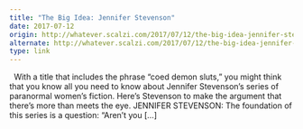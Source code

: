 ```yaml
---
title: "The Big Idea: Jennifer Stevenson"
date: 2017-07-12
origin: http://whatever.scalzi.com/2017/07/12/the-big-idea-jennifer-stevenson/
alternate: http://whatever.scalzi.com/2017/07/12/the-big-idea-jennifer-stevenson/
type: link
---
```


  With a title that includes the phrase “coed demon sluts,” you might think that you know all you need to know about Jennifer Stevenson’s series of paranormal women’s fiction. Here’s Stevenson to make the argument that there’s more than meets the eye. JENNIFER STEVENSON: The foundation of this series is a question: “Aren’t you […]<img border="0" alt="" width="1" src="http://pixel.wp.com/b.gif?host=whatever.scalzi.com&blog=21793&post=29682&subd=scalzi&ref=&feed=1" height="1">